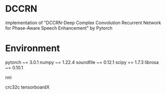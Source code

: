 # DCCRN
implementation of "DCCRN-Deep Complex Convolution Recurrent Network for Phase-Aware Speech Enhancement" by Pytorch

# Environment
pytorch ~= 3.0.1
numpy ~= 1.22.4
soundfile ~= 0.12.1
scipy == 1.7.3
librosa ~= 0.10.1

nni

crc32c
tensorboardX